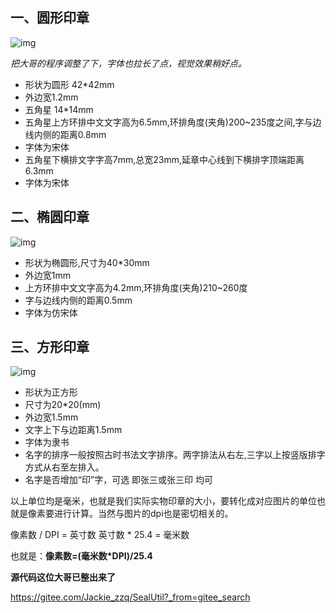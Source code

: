 ## 一、圆形印章

![img](https://pic3.zhimg.com/80/v2-273cafdb37e7d63482c5803a158dd80a_720w.jpg)

*把大哥的程序调整了下，字体也拉长了点，视觉效果稍好点。*

- 形状为圆形 42*42mm
- 外边宽1.2mm
- 五角星 14*14mm
- 五角星上方环排中文文字高为6.5mm,环排角度(夹角)200~235度之间,字与边线内侧的距离0.8mm
- 字体为宋体
- 五角星下横排文字字高7mm,总宽23mm,延章中心线到下横排字顶端距离6.3mm
- 字体为宋体

## 二、椭圆印章

![img](https://pic2.zhimg.com/80/v2-a6c7e5530c9827df450563b42874f179_720w.jpg)

- 形状为椭圆形,尺寸为40*30mm
- 外边宽1mm
- 上方环排中文文字高为4.2mm,环排角度(夹角)210~260度
- 字与边线内侧的距离0.5mm
- 字体为仿宋体

## 三、方形印章

![img](https://pic3.zhimg.com/80/v2-65943aa993a4957066a62fe79ee84f46_720w.jpg)

- 形状为正方形
- 尺寸为20*20(mm)
- 外边宽1.5mm
- 文字上下与边距离1.5mm
- 字体为隶书
- 名字的排序一般按照古时书法文字排序。两字排法从右左,三字以上按竖版排字方式从右至左排入。
- 名字是否增加“印”字，可选 即张三或张三印 均可

以上单位均是毫米，也就是我们实际实物印章的大小，要转化成对应图片的单位也就是像素要进行计算。当然与图片的dpi也是密切相关的。

像素数 / DPI = 英寸数 英寸数 * 25.4 = 毫米数

也就是：**像素数=(毫米数\*DPI)/25.4**



**源代码这位大哥已整出来了**

https://gitee.com/Jackie_zzq/SealUtil?_from=gitee_search



